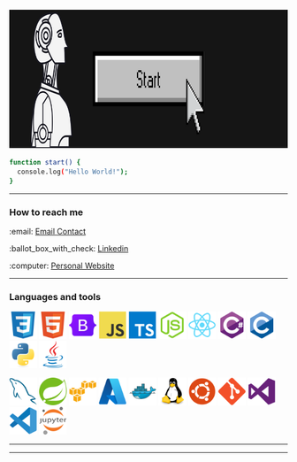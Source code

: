 <p align="center"><img src="https://github.com/andre-moura/andre-moura/blob/main/img/banner.png?raw=true" width="100%" height="250"/> </p>

```bash
function start() {
  console.log("Hello World!");
}
```
<hr>
<h3 align="left">How to reach me</h3> 

<p>
  :email: <a href="mailto: andre.silva@sptech.school" target="_blank"> Email Contact</a>
</p>
<p>
  :ballot_box_with_check: <a href="https://www.linkedin.com/in/andre-moura-tech/" target="_blank"> Linkedin</a>
</p>
<p>
  :computer: <a href="https://andre-moura.github.io/andre-moura-website/" target="_blank"> Personal Website</a>
</p>

<hr>
<h3 align="left">Languages and tools</h3> 

<img src="https://raw.githubusercontent.com/devicons/devicon/master/icons/css3/css3-original.svg" alt="css3" height="50px"/> <img src="https://raw.githubusercontent.com/devicons/devicon/master/icons/html5/html5-original.svg" alt="html5" height="50px"/> <img src="https://raw.githubusercontent.com/devicons/devicon/master/icons/bootstrap/bootstrap-original.svg" alt="bootstrap" height="50px"/> <img src="https://raw.githubusercontent.com/devicons/devicon/master/icons/javascript/javascript-original.svg" alt="javascript" height="50px"/> <img src="https://raw.githubusercontent.com/devicons/devicon/master/icons/typescript/typescript-original.svg" alt="typescript" height="50px"/> <img src="https://raw.githubusercontent.com/devicons/devicon/master/icons/nodejs/nodejs-original.svg" alt="nodejs" height="50px"/> <img src="https://raw.githubusercontent.com/devicons/devicon/master/icons/react/react-original.svg" alt="react" height="50px"/> <img src="https://raw.githubusercontent.com/devicons/devicon/master/icons/csharp/csharp-original.svg" alt="csharp" height="50px"/> <img src="https://raw.githubusercontent.com/devicons/devicon/master/icons/c/c-original.svg" alt="c" height="50px"/><img src="https://raw.githubusercontent.com/devicons/devicon/master/icons/python/python-original.svg" alt="python" height="50px"/> <img src="https://raw.githubusercontent.com/devicons/devicon/master/icons/java/java-original.svg" alt="java" height="50px"/> 

<img src="https://raw.githubusercontent.com/devicons/devicon/master/icons/mysql/mysql-original.svg" alt="mysql" height="50px"/> <img src="https://raw.githubusercontent.com/devicons/devicon/master/icons/spring/spring-original.svg" alt="spring" height="50px"/> <img src="https://raw.githubusercontent.com/devicons/devicon/master/icons/amazonwebservices/amazonwebservices-original.svg" alt="amazonwebservices" height="50px"/> <img src="https://raw.githubusercontent.com/devicons/devicon/master/icons/azure/azure-original.svg" alt="azure" height="50px"/> <img src="https://raw.githubusercontent.com/devicons/devicon/master/icons/docker/docker-original.svg" alt="docker" height="50px"/> <img src="https://raw.githubusercontent.com/devicons/devicon/master/icons/linux/linux-original.svg" alt="linux" height="50px"/> <img src="https://raw.githubusercontent.com/devicons/devicon/master/icons/ubuntu/ubuntu-plain.svg" alt="ubuntu" height="50px"/> <img src="https://raw.githubusercontent.com/devicons/devicon/master/icons/git/git-original.svg" alt="git" height="50px"/> <img src="https://raw.githubusercontent.com/devicons/devicon/master/icons/visualstudio/visualstudio-plain.svg" alt="visual studio" height="50px"/> <img src="https://raw.githubusercontent.com/devicons/devicon/master/icons/vscode/vscode-original.svg" alt="visual studio code" height="50px"/> <img src="https://raw.githubusercontent.com/devicons/devicon/master/icons/jupyter/jupyter-original-wordmark.svg" alt="jupyter" height="50px"/>

<hr>


<hr>
<!-- <img align="center" src="https://github-readme-stats.vercel.app/api/top-langs/?username=andre-moura&theme=dracula" alt="andre-moura" style="width:49%;"/> -->
